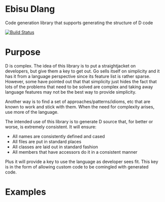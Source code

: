 # Ebisu Dlang


Code generation library that supports generating the structure of D code

<!--- custom <introduction> --->

[![Build Status](https://drone.io/github.com/patefacio/ebisu_dlang/status.png)](https://drone.io/github.com/patefacio/ebisu_dlang/latest)

<!--- end <introduction> --->


# Purpose

D is complex. The idea of this library is to put a straightjacket on developers, but give them a key to get out. Go sells itself on simplicity and it has it from a language perspective since its feature list is rather sparse. However, some have pointed out that that simplicity just hides the fact that lots of the problems that need to be solved are complex and taking away language features may not be the best way to provide simplicity.

Another way is to find a set of approaches/patterns/idioms, etc that are known to work and stick with them. When the need for complexity arises, use more of the language.

The intended use of this library is to generate D source that, for better or worse, is extremely consistent. It will ensure:

- All names are consistently defined and cased
- All files are put in standard places
- All classes are laid out in standard fashion
- All members that have accessors do it in a consistent manner

Plus it will provide a key to use the language as developer sees fit. This key is in the form of allowing custom code to be comingled with generated code.


<!--- custom <purpose> --->
<!--- end <purpose> --->


<!--- custom <body> --->
<!--- end <body> --->


# Examples

<!--- custom <examples> --->
<!--- end <examples> --->




